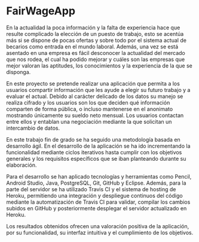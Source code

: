 # FairWageApp

En la actualidad la poca información y la falta de experiencia hace que resulte complicado la elección de un puesto de trabajo, esto se acentúa más si se dispone de pocas ofertas y sobre todo por el sistema actual de becarios como entrada en el mundo laboral. Además, una vez se está asentado en una empresa es fácil desconocer la actualidad del mercado que nos rodea, el cual ha podido mejorar y cuáles son las empresas que mejor valoran las aptitudes, los conocimientos y la experiencia de la que se disponga.

En este proyecto se pretende realizar una aplicación que permita a los usuarios compartir información que les ayude a elegir su futuro trabajo y a evaluar el actual. Debido al carácter delicado de los datos su manejo se realiza cifrado y los usuarios son los que deciden qué información comparten de forma pública, o incluso mantenerse en el anonimato mostrando únicamente su sueldo neto mensual. Los usuarios contactan entre ellos y entablan una negociación mediante la que solicitan un intercambio de datos.

En este trabajo fin de grado se ha seguido una metodología basada en desarrollo ágil. En el desarrollo de la aplicación se ha ido incrementando la funcionalidad mediante ciclos iterativos hasta cumplir con los objetivos generales y los requisitos específicos que se iban planteando durante su elaboración.

Para el desarrollo se han aplicado tecnologías y herramientas como Pencil, Android Studio, Java, PostgreSQL, Git, GitHub y Eclipse. Además, para la parte del servidor se ha utilizado Travis CI y el sistema de hosting de Heroku, permitiendo una integración y despliegue continuos del código mediante la automatización de Travis CI para validar, compilar los cambios subidos en GitHub y posteriormente desplegar el servidor actualizado en Heroku.

Los resultados obtenidos ofrecen una valoración positiva de la aplicación, por su funcionalidad, su interfaz intuitiva y el cumplimiento de los objetivos.
